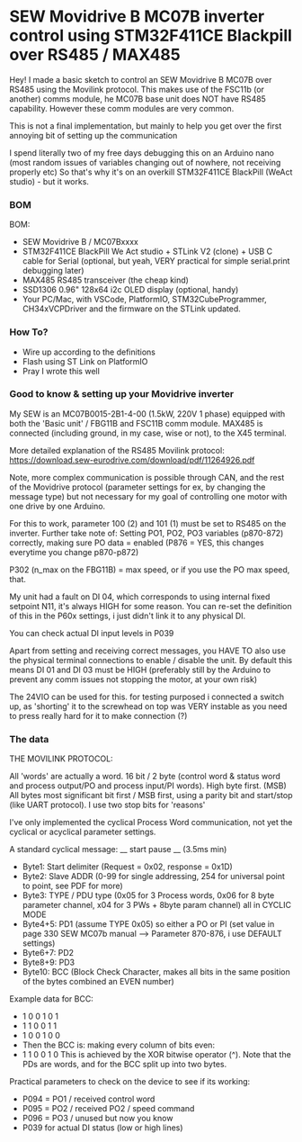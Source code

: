 # SEW Movidrive B MC07B inverter control using STM32F411CE Blackpill over RS485 / MAX485

Hey! I made a basic sketch to control an SEW Movidrive B MC07B over RS485 using the Movilink protocol.
This makes use of the FSC11b (or another) comms module, he MC07B base unit does NOT have RS485 capability. However these comm modules are very common.

This is not a final implementation, but mainly to help you get over the first annoying bit of setting up the communication

I spend literally two of my free days debugging this on an Arduino nano (most random issues of variables changing out of nowhere, not receiving properly etc)
So that's why it's on an overkill STM32F411CE BlackPill (WeAct studio) - but it works.

### BOM

BOM: 
- SEW Movidrive B / MC07Bxxxx 
- STM32F411CE BlackPill We Act studio + STLink V2 (clone) + USB C cable for Serial (optional, but yeah, VERY practical for simple serial.print debugging later)
- MAX485 RS485 transceiver (the cheap kind)
- SSD1306 0.96" 128x64 i2c OLED display (optional, handy)
- Your PC/Mac, with VSCode, PlatformIO, STM32CubeProgrammer, CH34xVCPDriver and the firmware on the STLink updated.

### How To?

- Wire up according to the definitions
- Flash using ST Link on PlatformIO
- Pray I wrote this well

### Good to know & setting up your Movidrive inverter

My SEW is an MC07B0015-2B1-4-00 (1.5kW, 220V 1 phase) equipped with both the 'Basic unit' / FBG11B and FSC11B comm module.
MAX485 is connected (including ground, in my case, wise or not), to the X45 terminal. 

More detailed explanation of the RS485 Movilink protocol: https://download.sew-eurodrive.com/download/pdf/11264926.pdf 

Note, more complex communication is possible through CAN, and the rest of the Movidrive protocol (parameter settings for ex, by changing the message type)
but not necessary for my goal of controlling one motor with one drive by one Arduino. 

For this to work, parameter 100 (2) and 101 (1) must be set to RS485 on the inverter.
Further take note of: Setting PO1, PO2, PO3 variables (p870-872) correctly, making sure PO data = enabled (P876 = YES, this changes everytime you change p870-p872)

P302 (n_max on the FBG11B) = max speed, or if you use the PO max speed, that.

My unit had a fault on DI 04, which corresponds to using internal fixed setpoint N11, it's always HIGH for some reason. 
You can re-set the definition of this in the P60x settings, i just didn't link it to any physical DI.

You can check actual DI input levels in P039 

Apart from setting and receiving correct messages, you HAVE TO also use the physical terminal connections to enable / disable the unit. 
By default this means DI 01 and DI 03 must be HIGH (preferably still by the Arduino to prevent any comm issues not stopping the motor, at  your own risk)

The 24VIO can be used for this.
for testing purposed i connected a switch up, as 'shorting' it to the screwhead on top was VERY instable as you need to press really hard for it to make connection (?)

### The data

THE MOVILINK PROTOCOL:

All 'words' are actually a word. 16 bit / 2 byte (control word & status word and process output/PO and process input/PI words). High byte first. (MSB)
All bytes most significant bit first / MSB first, using a parity bit and start/stop (like UART protocol). I use two stop bits for 'reasons'

I've only implemented the cyclical Process Word communication, not yet the cyclical or acyclical parameter settings. 

A standard cyclical message:
__ start pause __ (3.5ms min)
- Byte1: Start delimiter (Request = 0x02, response = 0x1D)
- Byte2: Slave ADDR (0-99 for single addressing, 254 for universal point to point, see PDF for more)
- Byte3: TYPE / PDU type (0x05 for 3 Process words, 0x06 for 8 byte parameter channel, x04 for 3 PWs + 8byte param channel) all in CYCLIC MODE
- Byte4+5: PD1 (assume TYPE 0x05) so either a PO or PI (set value in page 330 SEW MC07b manual --> Parameter 870-876, i use DEFAULT settings)
- Byte6+7: PD2 
- Byte8+9: PD3
- Byte10: BCC (Block Check Character, makes all bits in the same position of the bytes combined an EVEN number) 

Example data for BCC:
- 1 0 0 1 0 1 
- 1 1 0 0 1 1
- 1 0 0 1 0 0
- Then the BCC is: making every column of bits even:
- 1 1 0 0 1 0
This is achieved by the XOR bitwise operator (^).
Note that the PDs are words, and for the BCC split up into two bytes. 

Practical parameters to check on the device to see if its working:
- P094 = PO1 / received control word
- P095 = PO2 / received PO2 / speed command
- P096 = PO3 / unused but now you know
- P039 for actual DI status (low or high lines)

